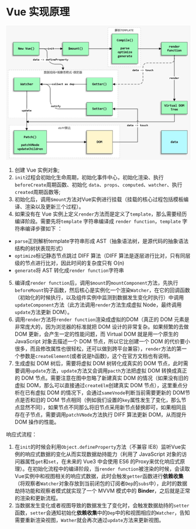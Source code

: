 # Vue 实现原理

![](../.vuepress/public/images/vue/0001.jpeg) 

1. 创建 Vue 实例对象;
2. `init`过程会初始化生命周期，初始化事件中心，初始化渲染、执行`beforeCreate`周期函数、初始化 `data`、`props`、`computed`、`watcher`、执行`created`周期函数等;
3. 初始化后，调用`$mount`方法对Vue实例进行挂载（挂载的核心过程包括模板编译、渲染以及更新三个过程）。
4. 如果没有在 Vue 实例上定义`render`方法而是定义了`template`，那么需要经历编译阶段。需要先将`template` 字符串编译成 `render function`，`template` 字符串编译步骤如下 ：

* `parse`正则解析template字符串形成 AST（抽象语法树，是源代码的抽象语法结构的树状表现形式）
* `optimize`标记静态节点跳过 DIFF 算法（DIFF 算法是逐层进行比对，只有同层级的节点进行比对，因此时间的复杂度只有 O(n)
* `generate`将 AST 转化成`render function`字符串

5. 编译成`render function`后，调用`$mount`的`mountComponent`方法，先执行`beforeMount`钩子函数，然后核心是实例化一个渲染`Watcher`，在它的回调函数（初始化的时候执行，以及组件实例中监测到数据发生变化时执行）中调用`updateComponent`方法（此方法调用`render`方法生成虚拟 Node，最终调用`update`方法更新 DOM）。
6. 调用`render`方法将`render function`渲染成虚拟的DOM（真正的 DOM 元素是非常庞大的，因为浏览器的标准就把 DOM 设计的非常复杂。如果频繁的去做 DOM 更新，会产生一定的性能问题，而 Virtual DOM 就是用一个原生的 JavaScript 对象去描述一个 DOM 节点，所以它比创建一个 DOM 的代价要小很多，而且修改属性也很轻松，还可以做到跨平台兼容），`render`方法的第一个参数是`createElement`(或者说是h函数)，这个在官方文档也有说明。
7. 生成虚拟 DOM 树后，需要将虚拟 DOM 树转化成真实的 DOM 节点，此时需要调用`update`方法，`update`方法又会调用`pacth`方法把虚拟 DOM 转换成真正的 DOM 节点。需要注意在图中忽略了新建真实 DOM 的情况（如果没有旧的虚拟 DOM，那么可以直接通过`createElm`创建真实 DOM 节点），这里重点分析在已有虚拟 DOM 的情况下，会通过`sameVnode`判断当前需要更新的 DOM节点是否和旧的 DOM 节点相同（例如我们设置的`key`属性发生了变化，那么节点显然不同），如果节点不同那么将旧节点采用新节点替换即可，如果相同且存在子节点，需要调用`patchVNode`方法执行 DIFF 算法更新 DOM，从而提升 DOM 操作的性能。

响应式流程：

1. 在`init`的时候会利用`Object.defineProperty`方法（不兼容 IE8）监听Vue实例的响应式数据的变化从而实现数据劫持能力（利用了 JavaScript 对象的访问器属性`get`和`set`，在未来的 Vue3 中会使用 ES6 的Proxy来优化响应式原理）。在初始化流程中的编译阶段，当`render function`被渲染的时候，会读取Vue实例中和视图相关的响应式数据，此时会触发`getter`函数进行**依赖收集**（将观察者`Watcher`对象存放到当前闭包的订阅者`Dep`的`subs`中），此时的数据劫持功能和观察者模式就实现了一个 MVVM 模式中的 **Binder**，之后就是正常的渲染和更新流程。
2. 当数据发生变化或者视图导致的数据发生了变化时，会触发数据劫持的`setter`函数，`setter`会通知初始化**依赖收集**中的`Dep`中的和视图相应的`Watcher`，告知需要重新渲染视图，`Wather`就会再次通过`update`方法来更新视图。